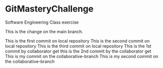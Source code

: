 # GitMasteryChallenge
Software Engineering Class exercise

This is the change on the main branch.

This is the first commit on local repository
This is the second commit on local repository
This is the third commit on local repository
This is the 1st commit by collaborator get
this is the 2nd commit by the collaborator get
This is my commit on the collaborative-branch
This is my second commit on the collaborative-branch
